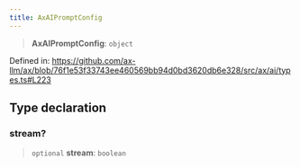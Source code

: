 ```yaml
---
title: AxAIPromptConfig
---
```


> **AxAIPromptConfig**: `object`

Defined in: https://github.com/ax-llm/ax/blob/76f1e53f33743ee460569bb94d0bd3620db6e328/src/ax/ai/types.ts#L223

## Type declaration

<a id="stream"></a>

### stream?

> `optional` **stream**: `boolean`
